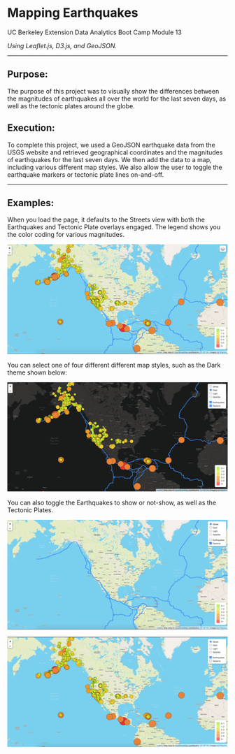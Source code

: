# Mapping Earthquakes

UC Berkeley Extension Data Analytics Boot Camp Module 13

<i>Using Leaflet.js, D3.js, and GeoJSON.</i>

---

## Purpose:

The purpose of this project was to visually show the differences between the magnitudes of earthquakes all over the world for the last seven days, as well as the tectonic plates around the globe.

## Execution:

To complete this project, we used a GeoJSON earthquake data from the USGS website and retrieved geographical coordinates and the magnitudes of earthquakes for the last seven days. We then add the data to a map, including various different map styles. We also allow the user to toggle the earthquake markers or tectonic plate lines on-and-off.

---

## Examples:

When you load the page, it defaults to the Streets view with both the Earthquakes and Tectonic Plate overlays engaged. The legend shows you the color coding for various magnitudes.

![Streets View with both Earthquakes and Tectonic Plates visible](onload.png)


You can select one of four different different map styles, such as the Dark theme shown below:

![Dark View with both Earthquakes and Tectonic Plates visible](dark.png)


You can also toggle the Earthquakes to show or not-show, as well as the Tectonic Plates.

![No Earthquakes](noeq.png)

![No Tectonic Plates](notec.png)







